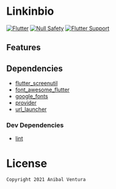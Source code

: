 # Linkinbio

[![Flutter](https://img.shields.io/static/v1?label=Flutter&message=2.0&color=blue)](https://flutter.dev/)
[![Null Safety](https://img.shields.io/static/v1?label=Null+Safety&message=YES&color=success)](https://flutter.dev/docs/null-safety)
[![Flutter Support](https://img.shields.io/static/v1?label=Support&message=Web%20|%20Android%20|%20iOS&color=blue)]()

<!-- <img src="assets/images/repository-banner.png" align="center"/> -->

## Features


## Dependencies

- [flutter_screenutil](https://pub.dev/packages/flutter_screenutil)
- [font_awesome_flutter](https://pub.dev/packages/font_awesome_flutter)
- [google_fonts](https://pub.dev/packages/google_fonts)
- [provider](https://pub.dev/packages/provider)
- [url_launcher](https://pub.dev/packages/url_launcher)

### Dev Dependencies
- [lint](https://pub.dev/packages/lint)

# License

```xml
Copyright 2021 Anibal Ventura
```

